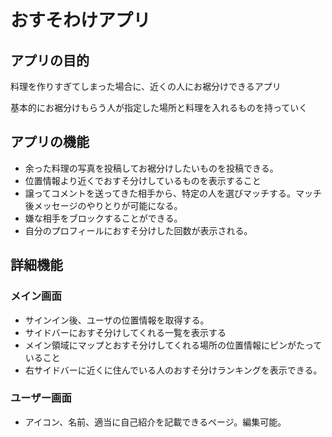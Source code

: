 # おすそわけアプリ

## アプリの目的

料理を作りすぎてしまった場合に、近くの人にお裾分けできるアプリ

基本的にお裾分けもらう人が指定した場所と料理を入れるものを持っていく

## アプリの機能

-   余った料理の写真を投稿してお裾分けしたいものを投稿できる。
-   位置情報より近くでおすそ分けしているものを表示すること
-   譲ってコメントを送ってきた相手から、特定の人を選びマッチする。マッチ後メッセージのやりとりが可能になる。
-   嫌な相手をブロックすることができる。
-   自分のプロフィールにおすそ分けした回数が表示される。

## 詳細機能

### メイン画面

-   サインイン後、ユーザの位置情報を取得する。
-   サイドバーにおすそ分けしてくれる一覧を表示する
-   メイン領域にマップとおすそ分けしてくれる場所の位置情報にピンがたっていること
-   右サイドバーに近くに住んでいる人のおすそ分けランキングを表示できる。

### ユーザー画面

-   アイコン、名前、適当に自己紹介を記載できるページ。編集可能。
-   相手のプロフページを除くことも可能。ブロック機能もあり。

### おすそ分け画面

-   もらう側は特定のメッセージを添えてアピールする。
-   あげる側はきたメッセージの中から選び、相手を選ぶ
-   マッチ後、メッセージのやり取りをすることができる。

### お裾分け投稿

-   画像とメッセージを添えて、投稿する
-   画像の位置情報を基に投稿される。

## 使用する技術

### フロントエンド

-   Vue.js
    -   Vuetify

## バックエンド

-   Laravel
